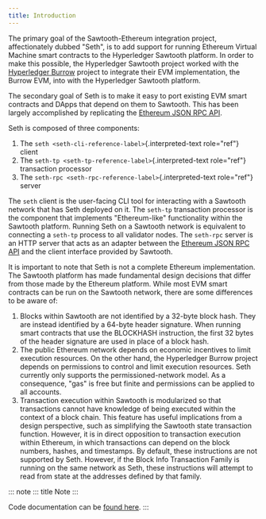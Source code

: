 ```yaml
---
title: Introduction
---
```


The primary goal of the Sawtooth-Ethereum integration project,
affectionately dubbed \"Seth\", is to add support for running Ethereum
Virtual Machine smart contracts to the Hyperledger Sawtooth platform. In
order to make this possible, the Hyperledger Sawtooth project worked
with the [Hyperledger Burrow](https://github.com/hyperledger/burrow)
project to integrate their EVM implementation, the Burrow EVM, into with
the Hyperledger Sawtooth platform.

The secondary goal of Seth is to make it easy to port existing EVM smart
contracts and DApps that depend on them to Sawtooth. This has been
largely accomplished by replicating the [Ethereum JSON RPC
API](https://github.com/ethereum/wiki/wiki/JSON-RPC).

Seth is composed of three components:

1.  The `seth <seth-cli-reference-label>`{.interpreted-text role="ref"}
    client
2.  The `seth-tp <seth-tp-reference-label>`{.interpreted-text
    role="ref"} transaction processor
3.  The `seth-rpc <seth-rpc-reference-label>`{.interpreted-text
    role="ref"} server

The `seth` client is the user-facing CLI tool for interacting with a
Sawtooth network that has Seth deployed on it. The `seth-tp` transaction
processor is the component that implements \"Ethereum-like\"
functionality within the Sawtooth platform. Running Seth on a Sawtooth
network is equivalent to connecting a `seth-tp` process to all validator
nodes. The `seth-rpc` server is an HTTP server that acts as an adapter
between the [Ethereum JSON RPC
API](https://github.com/ethereum/wiki/wiki/JSON-RPC) and the client
interface provided by Sawtooth.

It is important to note that Seth is not a complete Ethereum
implementation. The Sawtooth platform has made fundamental design
decisions that differ from those made by the Ethereum platform. While
most EVM smart contracts can be run on the Sawtooth network, there are
some differences to be aware of:

1.  Blocks within Sawtooth are not identified by a 32-byte block hash.
    They are instead identified by a 64-byte header signature. When
    running smart contracts that use the BLOCKHASH instruction, the
    first 32 bytes of the header signature are used in place of a block
    hash.
2.  The public Ethereum network depends on economic incentives to limit
    execution resources. On the other hand, the Hyperledger Burrow
    project depends on permissions to control and limit execution
    resources. Seth currently only supports the permissioned-network
    model. As a consequence, \"gas\" is free but finite and permissions
    can be applied to all accounts.
3.  Transaction execution within Sawtooth is modularized so that
    transactions cannot have knowledge of being executed within the
    context of a block chain. This feature has useful implications from
    a design perspective, such as simplifying the Sawtooth state
    transaction function. However, it is in direct opposition to
    transaction execution within Ethereum, in which transactions can
    depend on the block numbers, hashes, and timestamps. By default,
    these instructions are not supported by Seth. However, if the Block
    Info Transaction Family is running on the same network as Seth,
    these instructions will attempt to read from state at the addresses
    defined by that family.

::: note
::: title
Note
:::

Code documentation can be [found here](../cargo/seth/index.html).
:::

<!--
  Copyright 2017 Intel Corporation

  Licensed under the Apache License, Version 2.0 (the "License");
  you may not use this file except in compliance with the License.
  You may obtain a copy of the License at

      http://www.apache.org/licenses/LICENSE-2.0

  Unless required by applicable law or agreed to in writing, software
  distributed under the License is distributed on an "AS IS" BASIS,
  WITHOUT WARRANTIES OR CONDITIONS OF ANY KIND, either express or implied.
  See the License for the specific language governing permissions and
  limitations under the License.
-->
